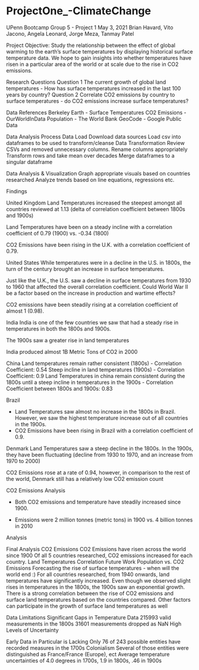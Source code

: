 # ProjectOne_-ClimateChange
UPenn Bootcamp
Group 5 - Project 1
May 3, 2021
Brian Havard, Vito Jacono, Angela Leonard, Jorge Meza, Tanmay Patel

Project Objective: 
Study the relationship between the effect of global warming to the earth’s surface temperatures by displaying historical surface temperature data. We hope to gain insights into whether temperatures have risen in a particular area of the world or at scale due to the rise in CO2 emissions.

Research Questions
Question 1
The current growth of global land temperatures - How has surface temperatures increased in the last 100 years by country? 
Question 2
Correlate CO2 emissions by country to surface temperatures - do CO2 emissions increase surface temperatures?

Data References
Berkeley Earth - Surface Temperatures
CO2 Emissions - OurWorldInData
Population - The World Bank
GeoCode - Google Public Data

Data Analysis Process
Data Load
Download data sources 
Load csv into dataframes to be used to transform/cleanse
Data Transformation
Review CSVs and removed unnecessary columns.
Rename columns appropriately
Transform rows and take mean over decades
Merge dataframes to a singular dataframe

Data Analysis & Visualization
Graph appropriate visuals based on countries researched
Analyze trends based on line equations, regressions etc.



Findings

United Kingdom
Land Temperatures increased the steepest amongst all countries reviewed at 1.13 (delta of correlation coefficient between 1800s and 1900s)  

Land Temperatures have been on a steady incline with a correlation coefficient of 0.79 (1900) vs. -0.34 (1800)

CO2 Emissions have been rising in the U.K. with a correlation coefficient of 0.79.


United States
While temperatures were in a decline in the U.S. in 1800s, the turn of the century brought an increase in surface temperatures. 

Just like the U.K., the U.S. saw a decline in surface temperatures from 1930 to 1960 that affected the overall correlation coefficient. Could World War II be a factor based on the increase in production and wartime effects?

CO2 emissions have been steadily rising at a correlation coefficient of almost 1 (0.98).


India
India is one of the few countries we saw that had a steady rise in temperatures in both the 1800s and 1900s. 

The 1900s saw a greater rise in land temperatures

India produced almost 1B Metric Tons of CO2 in 2000


China
Land temperatures remain rather consistent (1800s) - Correlation Coefficient: 0.54 
Steep incline in land temperatures  (1900s) - Correlation Coefficient: 0.9
Land Temperatures in china remain consistent during the 1800s until a steep incline in temperatures in the 1900s - Correlation Coefficient between 1800s and 1900s: 0.83


Brazil
-  Land Temperatures saw almost no increase in the 1800s in Brazil. However, we saw the highest temperature increase out of all countries in the 1900s. 
-  CO2 Emissions have been rising in Brazil with a correlation coefficient of 0.9.


Denmark
Land Temperatures saw a steep decline in the 1800s. In the 1900s, they have been fluctuating (decline from 1930 to 1970, and an increase from 1970 to 2000)

CO2 Emissions rose at a rate of 0.94, however, in comparison to the rest of the world, Denmark still has a relatively low CO2 emission count


CO2 Emissions Analysis
- Both CO2 emissions and temperature have steadily increased since 1900.

- Emissions were 2 million tonnes (metric tons) in 1900 vs. 4 billion tonnes in 2010

Analysis

Final Analysis
CO2 Emissions 
CO2 Emissions have risen across the world since 1900
Of all 5 countries researched, CO2 emissions increased for each country.
Land Temperatures
Correlation 
Future Work
Population vs. CO2 Emissions
Forecasting the rise of surface temperatures - when will the world end :) 
For all countries researched, from 1940 onwards, land temperatures have significantly increased.
Even though we observed slight rises in temperatures in the 1800s, the 1900s saw an exponential growth.
There is a strong correlation between the rise of CO2 emissions and surface land temperatures based on the countries compared.
Other factors can participate in the growth of surface land temperatures as well

Data Limitations
Significant Gaps in Temperature Data
215993 valid measurements in the 1800s
31601 measurements dropped as NaN
High Levels of Uncertainty



Early Data in Particular is Lacking
Only 76 of 243 possible entities have recorded measures in the 1700s
Colonialism
Several of those entities were distinguished as France/France (Europe), ect
Average temperature uncertainties of 4.0 degrees in 1700s, 1.9 in 1800s, .46 in 1900s

